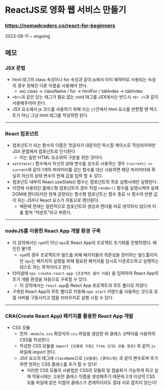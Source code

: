 # ReactJS로 영화 웹 서비스 만들기
### https://nomadcoders.co/react-for-beginners

2023-08-11 ~ ongoing

## 메모
### JSX 문법
* html 태그의 class 속성이나 for 속성과 같이 js에서 이미 예약어로 사용되는 속성의 경우 정해진 다른 이름을 사용해야 한다.
    + ex) class -> className / for -> htmlFor / tabIndex -> tabIndex
* `<br>`과 같은 닫는 태그가 필요 없는 void 태그를 JSX에서는 반드시 `<br />`과 같이 사용해주어야 한다.
* JSX 요소에서 js 코드를 사용하기 위해 쓰는 `{}`안에서 html 요소를 반환할 땐 텍스트가 아닌 그냥 html 태그를 작성하면 된다.
---
### React 컴포넌트
* 컴포넌트가 되는 함수의 이름은 첫글자가 대문자인 파스칼 케이스로 작성되어야만 JSX 문법에서 컴포넌트로 인식된다
    + 이는 일반 HTML 요소와의 구분을 위한 것이다.
* `setState()` 함수에서 자신의 상태 변수를 상수로 사용하는 경우 `(current) => current`와 같이 1개의 파라미터를 갖는 함수를 대신 사용하면 해당 파라미터에 확실히 자신의 상태 변수의 현재 값을 입력 할 수 있다.
* 컴포넌트 내부의 React.useState() 함수는 컴포넌트의 최초 실행시에만 실행된다.
* 이전에 사용되던 클래스형 컴포넌트의 경우 직접 `render()` 함수를 실행시켜야 실제 DOM에 렌더되지만 현재 권장되는 함수형 컴포넌트는 함수 종료 시 함수의 반환 값이 되는 JSX나 React 요소가 자동으로 렌더된다.
    + 때문에 현재는 일반적으로 컴포넌트의 생성과 렌더를 따로 생각하지 않으며 이를 합쳐 "마운트"라고 부른다.
---
### nodeJS를 이용한 React App 개발 환경 구축
* 이 강의에서는 `npm`이 아닌 `npx`로 React App의 프로젝트 초기화를 진행하였다. 왜인진 몰?루
    + `npm`의 경우 프로젝트의 빌드를 위해 패키지들의 의존성을 관리하는 빌드툴이지만 `npx`는 패키지의 실행을 위해 필요한 패키지를 임시로 다운로드하고 실행하는 테스트 하는 목적이라고 한다.
* 터미널에 `npx create-react-app {프로젝트 폴더 이름}` 을 입력하여 React App의 초기 개발 환경을 자동으로 구축할 수 있다.
    + 이 강의에서는 `react-app`을 React App 프로젝트의 루트 폴더로 하였다.
* 구축된 React App의 루트 폴더로 이동해 `npm start` 커맨드를 사용하는 것으로 로컬 서버를 구동시키고 앱을 브라우저로 실행 시킬 수 있다.
---
### CRA(Create React App) 패키지를 활용한 React App 개발
* CSS 모듈
    + 먼저 `.module.css` 확장자의 `css` 파일을 생성한 뒤 클래스 선택자를 사용하여 CSS를 작성한다.
    + 작성한 CSS 모듈을 `import {모듈명 지정} from {CSS 모듈 경로}` 와 같이 `js` 파일에 import 한다.
    + JSX 요소의 태그에 `className`으로 `{모듈명}.{클래스명}` 과 같이 변수로써 추가하면 원하는 CSS 클래스를 추가 할 수 있다!
        - 이러한 CSS 모듈의 사용법은 CSS의 모듈화 및 캡슐화가 가능하게 하고 실제 적용시에는 고유한 클래스 이름을 생성해주기 때문에 2개 이상의 CSS 모듈 파일에 같은 이름의 클래스가 존재하더라도 절대 서로 겹치지 않는다!